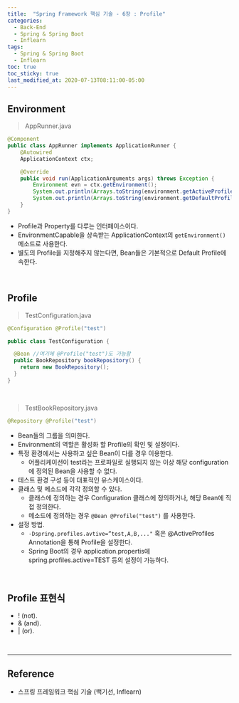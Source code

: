 ```yaml
---
title:  "Spring Framework 핵심 기술 - 6장 : Profile"
categories:
  - Back-End
  - Spring & Spring Boot
  - Inflearn
tags:
  - Spring & Spring Boot
  - Inflearn
toc: true
toc_sticky: true
last_modified_at: 2020-07-13T08:11:00-05:00
---
```


## Environment

> AppRunner.java

```java
@Component
public class AppRunner implements ApplicationRunner {
    @Autowired
    ApplicationContext ctx;

    @Override
    public void run(ApplicationArguments args) throws Exception {
        Environment evn = ctx.getEnvironment();
        System.out.println(Arrays.toString(environment.getActiveProfiles())); //[]
        System.out.println(Arrays.toString(environment.getDefaultProfiles())); //[default]
    }
}
```

* Profile과 Property를 다루는 인터페이스이다.
* EnvironmentCapable을 상속받는 ApplicationContext의 ``getEnvironment()`` 메소드로 사용한다.
* 별도의 Profile을 지정해주지 않는다면, Bean들은 기본적으로 Default Profile에 속한다.

<br>

## Profile

> TestConfiguration.java

```java
@Configuration @Profile("test")

public class TestConfiguration {

  @Bean //여기에 @Profile("test")도 가능함
  public BookRepository bookRepository() {
    return new BookRepository();
  }
}
```

<br>

> TestBookRepository.java

```java
@Repository @Profile("test")
```

* Bean들의 그룹을 의미한다.
* Environment의 역할은 활성화 할 Profile의 확인 및 설정이다.
* 특정 환경에서는 사용하고 싶은 Bean이 다를 경우 이용한다.
  * 어플리케이션이 test라는 프로파일로 실행되지 않는 이상 해당 configuration에 정의된 Bean을 사용할 수 없다.
* 테스트 환경 구성 등이 대표적인 유스케이스이다.
* 클래스 및 메소드에 각각 정의할 수 있다.
  * 클래스에 정의하는 경우 Configuration 클래스에 정의하거나, 해당 Bean에 직접 정의한다.
  * 메소드에 정의하는 경우 ``@Bean @Profile("test")`` 를 사용한다.
* 설정 방법.
  * ``-Dspring.profiles.avtive=”test,A,B,..."`` 혹은 @ActiveProfiles Annotation을 통해 Profile을 설정한다.
  * Spring Boot의 경우 application.propertis에 spring.profiles.active=TEST 등의 설정이 가능하다.

<br>

## Profile 표현식

*	! (not).
*	& (and).
*	| (or).

<br>

---

## Reference

*	스프링 프레임워크 핵심 기술 (백기선, Inflearn)
